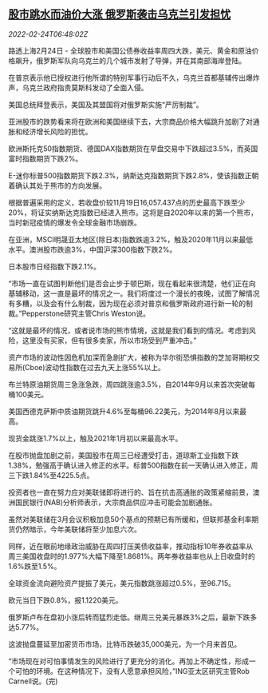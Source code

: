 <!--1645686063000-->
[股市跳水而油价大涨 俄罗斯袭击乌克兰引发担忧](https://cn.reuters.com/article/global-financial-markets-0224-thur-idCNKBS2KT0MO)
------

<div><i>2022-02-24T06:48:02Z</i></div><p>路透上海2月24日 - 全球股市和美国公债券收益率周四大跌，美元、黄金和原油价格飙升，俄罗斯军队向乌克兰的几个城市发射了导弹，并在其南部海岸登陆。</p><p>在普京表示他已授权进行他所谓的特别军事行动后不久，乌克兰首都基辅传出爆炸声，乌克兰政府指责莫斯科发动了全面入侵。</p><p>美国总统拜登表示，美国及其盟国将对俄罗斯实施“严厉制裁”。</p><p>亚洲股市的跌势看来将在欧洲和美国继续下去，大宗商品价格大幅跳升加剧了对通胀和经济增长风险的担忧。</p><p>欧洲斯托克50指数期货、德国DAX指数期货在早盘交易中下跌超过3.5%，而英国富时指数期货下跌2%。</p><p>E-迷你标普500指数期货下跌2.3%，纳斯达克指数期货下跌2.8%，使该指数正朝着确认其处于熊市的方向发展。</p><p>根据普遍采用的定义，若收盘价较11月19日16,057.437点的历史最高下跌至少20%，将证实纳斯达克指数已经进入熊市。这将是自2020年以来的第一个熊市，当时新冠疫情的爆发令全球金融市场崩跌。</p><p>在亚洲，MSCI明晟亚太地区(除日本)指数跌逾3.2%，触及2020年11月以来最低水平。澳洲股市跌逾3%，中国沪深300指数下跌2%。</p><p>日本股市日经指数下跌2.1%。</p><p>“市场一直在试图判断他们是否会止步于顿巴斯，现在看起来很清楚，他们正在向基辅移动，这一直是最坏的情况之一。我们将度过一个漫长的夜晚，试图了解情况有多糟，以及会有什么制裁，因为现在必须对普京和俄罗斯政府进行新一轮的制裁。”Pepperstone研究主管Chris Weston说。</p><p>“这就是最坏的情况，或者说市场的熊市情境，这就是我们看到的情况。考虑到风险，这里没有买家，但有很多卖家，所以市场受到严重冲击。”</p><p>资产市场的波动性因危机加深而急剧扩大，被称为华尔街恐惧指数的芝加哥期权交易所(Cboe)波动性指数在过去九天上涨55%以上。</p><p>布兰特原油期货周三急涨急跌，周四跳涨逾3.5%，自2014年9月以来首次突破每桶100美元。</p><p>美国西德克萨斯中质油期货跳升4.6%至每桶96.22美元，为2014年8月以来最高。</p><p>现货金跳涨1.7%以上，触及2021年1月初以来最高水平。</p><p>在股市抛盘加剧之前，美国股市在周三已经遭受打击，道琼斯工业指数下跌1.38%，勉强高于确认进入修正的水平。标普500指数在前一天确认进入修正，周三下跌1.84%至4225.5点。</p><p>投资者也一直在努力应对美联储即将进行的、旨在抗击高通胀的政策紧缩前景，澳洲国民银行(NAB)分析师表示，大宗商品供应冲击可能会加剧通胀。</p><p>虽然对美联储在3月会议积极加息50个基点的预期已有所缓和，但联邦基金利率期货仍然暗示，今年美联储将至少加息六次。</p><p>同样，近在眼前地缘政治威胁在周四打压美债收益率，推动指标10年券收益率从周三美国收盘时的1.977%大幅下降至1.8681%。两年券收益率也从上日收盘时的1.6%跌至1.5%。</p><p>全球资金流向避险资产提振了美元，美元指数跳涨超过0.5%，至96.715。</p><p>欧元当日下跌0.8%，报1.1220美元。</p><p>俄罗斯卢布在盘初小涨后转而猛烈走低。继周三兑美元暴跌3%之后，最新下跌多达5.77%。</p><p>这波抛盘蔓延至加密货币市场，比特币跌破35,000美元，为一个月来首见。</p><p>“市场现在对可怕事情发生的风险进行了更充分的消化。再加上不确定性，形成一个可怕的环境。在这种情况下，没有人愿意承担风险，”ING亚太区研究主管Rob Carnell说。(完)</p>
